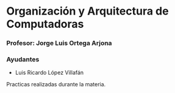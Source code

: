 # Organización y Arquitectura de Computadoras

### Profesor: Jorge Luis Ortega Arjona

### Ayudantes

- Luis Ricardo López Villafán

Practicas realizadas durante la materia.
